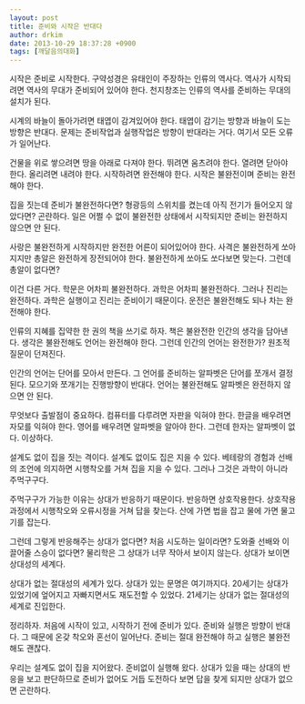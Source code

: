 ```yaml
---
layout: post
title: 준비와 시작은 반대다
author: drkim
date: 2013-10-29 18:37:28 +0900
tags: [깨달음의대화]
---
```

  


시작은 준비로 시작한다. 구약성경은 유태인이 주장하는 인류의 역사다. 역사가 시작되려면 역사의 무대가 준비되어 있어야 한다. 천지창조는 인류의 역사를 준비하는 무대의 설치가 된다. 

  


시계의 바늘이 돌아가려면 태엽이 감겨있어야 한다. 태엽이 감기는 방향과 바늘이 도는 방향은 반대다. 문제는 준비작업과 실행작업은 방향이 반대라는 거다. 여기서 모든 오류가 일어난다.

  


건물을 위로 쌓으려면 땅을 아래로 다져야 한다. 뛰려면 움츠려야 한다. 열려면 닫아야 한다. 올리려면 내려야 한다. 시작하려면 완전해야 한다. 시작은 불완전이며 준비는 완전해야 한다. 

  


집을 짓는데 준비가 불완전하다면? 형광등의 스위치를 켰는데 아직 전기가 들어오지 않았다면? 곤란하다. 일은 어쩔 수 없이 불완전한 상태에서 시작되지만 준비는 완전하지 않으면 안 된다. 

  


사랑은 불완전하게 시작하지만 완전한 어른이 되어있어야 한다. 사격은 불완전하게 쏘아지지만 총알은 완전하게 장전되어야 한다. 불완전하게 쏘아도 쏘다보면 맞는다. 그런데 총알이 없다면?

  


이건 다른 거다. 학문은 어차피 불완전하다. 과학은 어차피 불완전하다. 그러나 진리는 완전하다. 과학은 실행이고 진리는 준비이기 때문이다. 운전은 불완전해도 되나 차는 완전해야 한다. 

  


인류의 지혜를 집약한 한 권의 책을 쓰기로 하자. 책은 불완전한 인간의 생각을 담아낸다. 생각은 불완전해도 언어는 완전해야 한다. 그런데 인간의 언어는 완전한가? 원초적 질문이 던져진다.

  


인간의 언어는 단어를 모아서 만든다. 그 언어를 준비하는 알파벳은 단어를 쪼개서 결정된다. 모으기와 쪼개기는 진행방향이 반대다. 언어는 불완전해도 알파벳은 완전하지 않으면 안 된다. 

  


무엇보다 출발점이 중요하다. 컴퓨터를 다루려면 자판을 익혀야 한다. 한글을 배우려면 자모를 익혀야 한다. 영어를 배우려면 알파벳을 알아야 한다. 그런데 한자는 알파벳이 없다. 이상하다.

  


설계도 없이 집을 짓는 격이다. 설계도 없이도 집은 지을 수 있다. 베테랑의 경험과 선배의 조언에 의지하면 시행착오를 거쳐 집을 지을 수 있다. 그러나 그것은 과학이 아니라 주먹구구다. 

  


주먹구구가 가능한 이유는 상대가 반응하기 때문이다. 반응하면 상호작용한다. 상호작용 과정에서 시행착오와 오류시정을 거쳐 답을 찾는다. 산에 가면 법을 잡고 물에 가면 물고기를 잡는다. 

  


그런데 그렇게 반응해주는 상대가 없다면? 처음 시도하는 일이라면? 도와줄 선배와 이끌어줄 스승이 없다면? 물리학은 그 상대가 너무 작아서 보이지 않는다. 상대가 보이면 상대성의 세계다. 

  


상대가 없는 절대성의 세계가 있다. 상대가 있는 문명은 여기까지다. 20세기는 상대가 있었기에 엎어지고 자빠지면서도 재도전할 수 있었다. 21세기는 상대가 없는 절대성의 세계로 진입한다. 

  


정리하자. 처음에 시작이 있고, 시작하기 전에 준비가 있다. 준비와 실행은 방향이 반대다. 그 때문에 온갖 착오와 혼선이 일어난다. 준비는 절대 완전해야 하고 실행은 불완전해도 괜찮다. 

  


우리는 설계도 없이 집을 지어왔다. 준비없이 실행해 왔다. 상대가 있을 때는 상대의 반응을 보고 판단하므로 준비가 없어도 거듭 도전하다 보면 답을 찾게 되지만 상대가 없으면 곤란하다.